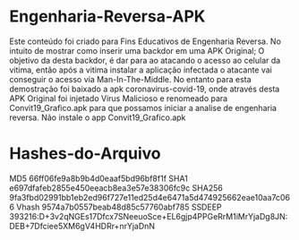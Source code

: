 # Engenharia-Reversa-APK
Este conteúdo foi criado para Fins Educativos de Engenharia Reversa. 
No intuito de mostrar como inserir uma backdor em uma APK Original;
O objetivo da desta backdor, é dar para ao atacando o acesso ao celular da vitima, então após a vitima instalar 
a aplicação infectada o atacante vai conseguir o acesso via Man-In-The-Middle.
No entanto para esta demostração foi baixado a apk coronavirus-covid-19, onde através desta APK Original 
foi injetado Virus Malicioso e renomeado para Convit19_Grafico.apk para que possamos iniciar a 
analise de engenharia reversa.
Não instale o app Convit19_Grafico.apk

# Hashes-do-Arquivo
MD5 66ff06fe9a8b9b4d0eaaf5bd96bf8f1f
SHA1 e697dfafeb2855e450eeacb8ea3e57e38306fc9c
SHA256 9fa3fbd02991bb1eb2ed96f727e11ed25d4e6471a5d474925662eae10aa7c066
Vhash 9574a7b0557beab48d85c57760abf785
SSDEEP 393216:D+3v2qNGEs17Dfcx7SNeeuoSce+EL6gjp4PPGeRrM1iMrYjaDg8JN:DEB+7Dfciee5XM6gV4HDRr+nrYjaDnN

